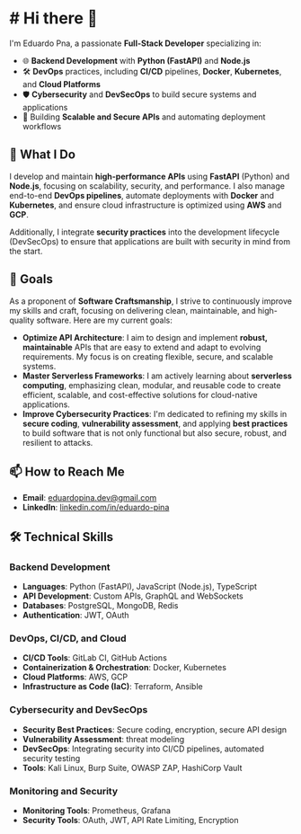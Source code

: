 # # Hi there 👋

I'm Eduardo Pna, a passionate **Full-Stack Developer** specializing in:
- 🌐 **Backend Development** with **Python (FastAPI)** and **Node.js**  
- 🛠️ **DevOps** practices, including **CI/CD** pipelines, **Docker**, **Kubernetes**, and **Cloud Platforms**  
- 🛡️ **Cybersecurity** and **DevSecOps** to build secure systems and applications
- 🚀 Building **Scalable and Secure APIs** and automating deployment workflows

## 💼 What I Do
I develop and maintain **high-performance APIs** using **FastAPI** (Python) and **Node.js**, focusing on scalability, security, and performance. I also manage end-to-end **DevOps pipelines**, automate deployments with **Docker** and **Kubernetes**, and ensure cloud infrastructure is optimized using **AWS** and **GCP**.

Additionally, I integrate **security practices** into the development lifecycle (DevSecOps) to ensure that applications are built with security in mind from the start.

## 🎯 Goals
As a proponent of **Software Craftsmanship**, I strive to continuously improve my skills and craft, focusing on delivering clean, maintainable, and high-quality software. Here are my current goals:
- **Optimize API Architecture**: I aim to design and implement **robust, maintainable** APIs that are easy to extend and adapt to evolving requirements. My focus is on creating flexible, secure, and scalable systems.
- **Master Serverless Frameworks**: I am actively learning about **serverless computing**, emphasizing clean, modular, and reusable code to create efficient, scalable, and cost-effective solutions for cloud-native applications.
- **Improve Cybersecurity Practices**: I'm dedicated to refining my skills in **secure coding**, **vulnerability assessment**, and applying **best practices** to build software that is not only functional but also secure, robust, and resilient to attacks.

## 📫 How to Reach Me
- **Email**: [eduardopina.dev@gmail.com](mailto:eduardopina.dev@gmail.com)
- **LinkedIn**: [linkedin.com/in/eduardo-pina](https://linkedin.com/in/eduardo-pina)

## 🛠️ Technical Skills

### Backend Development
- **Languages**: Python (FastAPI), JavaScript (Node.js), TypeScript
- **API Development**: Custom APIs, GraphQL and WebSockets
- **Databases**: PostgreSQL, MongoDB, Redis
- **Authentication**: JWT, OAuth

### DevOps, CI/CD, and Cloud
- **CI/CD Tools**: GitLab CI, GitHub Actions
- **Containerization & Orchestration**: Docker, Kubernetes
- **Cloud Platforms**: AWS, GCP
- **Infrastructure as Code (IaC)**: Terraform, Ansible

### Cybersecurity and DevSecOps
- **Security Best Practices**: Secure coding, encryption, secure API design
- **Vulnerability Assessment**: threat modeling
- **DevSecOps**: Integrating security into CI/CD pipelines, automated security testing
- **Tools**: Kali Linux, Burp Suite, OWASP ZAP, HashiCorp Vault

### Monitoring and Security
- **Monitoring Tools**: Prometheus, Grafana
- **Security Tools**: OAuth, JWT, API Rate Limiting, Encryption
